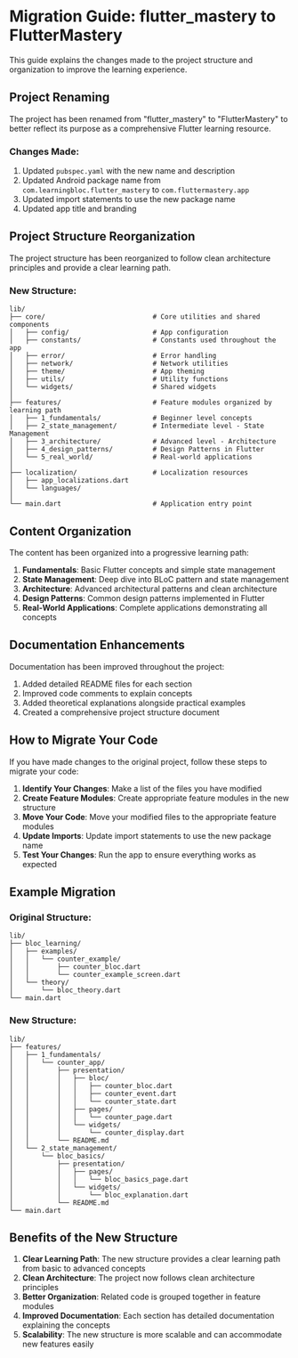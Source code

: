 # Migration Guide: flutter_mastery to FlutterMastery

This guide explains the changes made to the project structure and organization to improve the learning experience.

## Project Renaming

The project has been renamed from "flutter_mastery" to "FlutterMastery" to better reflect its purpose as a comprehensive Flutter learning resource.

### Changes Made:

1. Updated `pubspec.yaml` with the new name and description
2. Updated Android package name from `com.learningbloc.flutter_mastery` to `com.fluttermastery.app`
3. Updated import statements to use the new package name
4. Updated app title and branding

## Project Structure Reorganization

The project structure has been reorganized to follow clean architecture principles and provide a clear learning path.

### New Structure:

```
lib/
├── core/                           # Core utilities and shared components
│   ├── config/                     # App configuration
│   ├── constants/                  # Constants used throughout the app
│   ├── error/                      # Error handling
│   ├── network/                    # Network utilities
│   ├── theme/                      # App theming
│   ├── utils/                      # Utility functions
│   └── widgets/                    # Shared widgets
│
├── features/                       # Feature modules organized by learning path
│   ├── 1_fundamentals/             # Beginner level concepts
│   ├── 2_state_management/         # Intermediate level - State Management
│   ├── 3_architecture/             # Advanced level - Architecture
│   ├── 4_design_patterns/          # Design Patterns in Flutter
│   └── 5_real_world/               # Real-world applications
│
├── localization/                   # Localization resources
│   ├── app_localizations.dart
│   └── languages/
│
└── main.dart                       # Application entry point
```

## Content Organization

The content has been organized into a progressive learning path:

1. **Fundamentals**: Basic Flutter concepts and simple state management
2. **State Management**: Deep dive into BLoC pattern and state management
3. **Architecture**: Advanced architectural patterns and clean architecture
4. **Design Patterns**: Common design patterns implemented in Flutter
5. **Real-World Applications**: Complete applications demonstrating all concepts

## Documentation Enhancements

Documentation has been improved throughout the project:

1. Added detailed README files for each section
2. Improved code comments to explain concepts
3. Added theoretical explanations alongside practical examples
4. Created a comprehensive project structure document

## How to Migrate Your Code

If you have made changes to the original project, follow these steps to migrate your code:

1. **Identify Your Changes**: Make a list of the files you have modified
2. **Create Feature Modules**: Create appropriate feature modules in the new structure
3. **Move Your Code**: Move your modified files to the appropriate feature modules
4. **Update Imports**: Update import statements to use the new package name
5. **Test Your Changes**: Run the app to ensure everything works as expected

## Example Migration

### Original Structure:
```
lib/
├── bloc_learning/
│   ├── examples/
│   │   └── counter_example/
│   │       ├── counter_bloc.dart
│   │       └── counter_example_screen.dart
│   └── theory/
│       └── bloc_theory.dart
└── main.dart
```

### New Structure:
```
lib/
├── features/
│   ├── 1_fundamentals/
│   │   └── counter_app/
│   │       ├── presentation/
│   │       │   ├── bloc/
│   │       │   │   ├── counter_bloc.dart
│   │       │   │   ├── counter_event.dart
│   │       │   │   └── counter_state.dart
│   │       │   ├── pages/
│   │       │   │   └── counter_page.dart
│   │       │   └── widgets/
│   │       │       └── counter_display.dart
│   │       └── README.md
│   └── 2_state_management/
│       └── bloc_basics/
│           ├── presentation/
│           │   ├── pages/
│           │   │   └── bloc_basics_page.dart
│           │   └── widgets/
│           │       └── bloc_explanation.dart
│           └── README.md
└── main.dart
```

## Benefits of the New Structure

1. **Clear Learning Path**: The new structure provides a clear learning path from basic to advanced concepts
2. **Clean Architecture**: The project now follows clean architecture principles
3. **Better Organization**: Related code is grouped together in feature modules
4. **Improved Documentation**: Each section has detailed documentation explaining the concepts
5. **Scalability**: The new structure is more scalable and can accommodate new features easily
